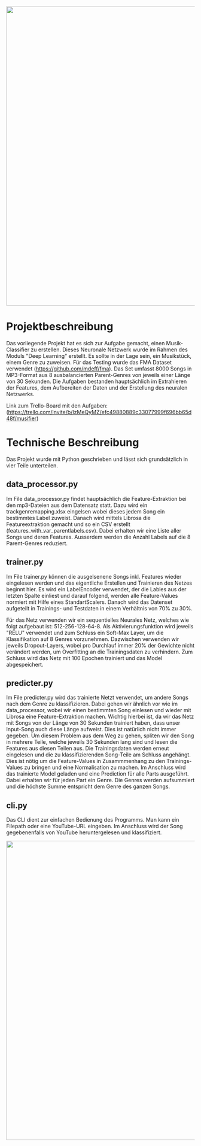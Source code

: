 
<!-- PROJECT LOGO -->
<br />
<p align="center">
  <a href="https://github.com/Fabiansson/MusicGenreDetector">
    <img src="https://i.postimg.cc/L6YDTjSQ/logo.png" width="800" />
  </a>
</p>







<!-- ABOUT THE PROJECT -->
# Projektbeschreibung

Das vorliegende Projekt hat es sich zur Aufgabe gemacht, einen Musik-Classifier zu erstellen. Dieses Neuronale Netzwerk wurde im Rahmen des Moduls "Deep Learning" erstellt. Es sollte in der Lage sein, ein Musikstück, einem Genre zu zuweisen. Für das Testing wurde das FMA Dataset verwendet (https://github.com/mdeff/fma). Das Set umfasst 8000 Songs in MP3-Format aus 8 ausbalancierten Parent-Genres von jeweils einer Länge von 30 Sekunden.
Die Aufgaben bestanden hauptsächlich im Extrahieren der Features, dem Aufbereiten der Daten und der Erstellung des neuralen Netzwerks.

Link zum Trello-Board mit den Aufgaben:(https://trello.com/invite/b/IzMeQyMZ/efc49880889c33077999f696bb65d48f/musifier)

# Technische Beschreibung
Das Projekt wurde mit Python geschrieben und lässt sich grundsätzlich in vier Teile unterteilen.
## data_processor.py
Im File data_processor.py findet hauptsächlich die Feature-Extraktion bei den mp3-Dateien aus dem Datensatz statt. Dazu wird ein trackgenremapping.xlsx eingelsen wobei dieses jedem Song ein bestimmtes Label zuweist. Danach wird mittels Librosa die Featureextraktion gemacht und so ein CSV erstellt (features_with_var_parentlabels.csv). Dabei erhalten wir eine Liste aller Songs und deren Features. Ausserdem werden die Anzahl Labels auf die 8 Parent-Genres reduziert.
## trainer.py
Im File trainer.py können die ausgelsenene Songs inkl. Features wieder eingelesen werden und das eigentliche Erstellen und Trainieren des Netzes beginnt hier. Es wird ein LabelEncoder verwendet, der die Lables aus der letzten Spalte einliest und darauf folgend, werden alle Feature-Values normiert mit Hilfe eines StandartScalers. Danach wird das Datenset aufgeteilt in Trainings- und Testdaten in einem Verhältnis von 70% zu 30%.

Für das Netz verwenden wir ein sequentielles Neurales Netz, welches wie folgt aufgebaut ist: 512-256-128-64-8. Als Aktivierungsfunktion wird jeweils "RELU" verwendet und zum Schluss ein Soft-Max Layer, um die Klassifikation auf 8 Genres vorzunehmen. Dazwischen verwenden wir jeweils Dropout-Layers, wobei pro Durchlauf immer 20% der Gewichte nicht verändert werden, um Overfitting an die Trainingsdaten zu verhindern.
Zum Schluss wird das Netz mit 100 Epochen trainiert und das Model abgespeichert.

## predicter.py
Im File predicter.py wird das trainierte Netzt verwendet, um andere Songs nach dem Genre zu klassifizieren. Dabei gehen wir ähnlich vor wie im data_processor, wobei wir einen bestimmten Song einlesen und wieder mit Librosa eine Feature-Extraktion machen. Wichtig hierbei ist, da wir das Netz mit Songs von der Länge von 30 Sekunden trainiert haben, dass unser Input-Song auch diese Länge aufweist. Dies ist natürlich nicht immer gegeben. Um diesem Problem aus dem Weg zu gehen, spliten wir den Song in mehrere Teile, welche jeweils 30 Sekunden lang sind und lesen die Features aus diesen Teilen aus. Die Trainingsdaten werden erneut eingelesen und die zu klassifizierenden Song-Teile am Schluss angehängt. Dies ist nötig um die Feature-Values in Zusammmenhang zu den Trainings-Values zu bringen und eine Normalisation zu machen. Im Anschluss wird das trainierte Model geladen und eine Prediction für alle Parts ausgeführt. Dabei erhalten wir für jeden Part ein Genre. Die Genres werden aufsummiert und die höchste Summe entspricht dem Genre des ganzen Songs.
## cli.py
Das CLI dient zur einfachen Bedienung des Programms. Man kann ein Filepath oder eine YouTube-URL eingeben. Im Anschluss wird der Song gegebenenfalls von YouTube heruntergelesen und klassifiziert.

<p float="left">
  <img src="https://i.postimg.cc/q7nWZ9dY/1.png" width="800" />
</p>

